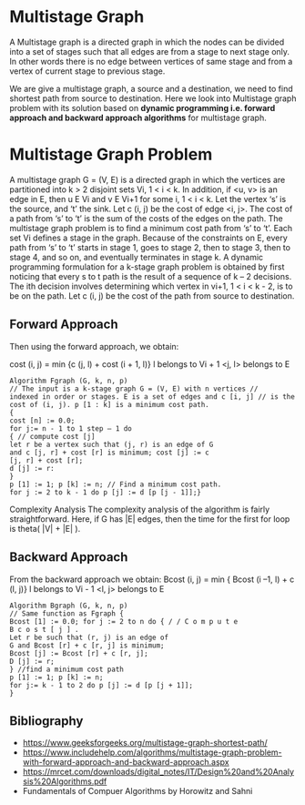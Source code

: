 <h1>Multistage Graph </h1>

A Multistage graph is a directed graph in which the nodes can be divided into a set of stages such that all edges are from a stage to next stage only.
In other words there is no edge between vertices of same stage and from a vertex of current stage to previous stage.

We are give a multistage graph, a source and a destination, we need to find shortest path from source to destination.
Here we look into Multistage graph problem with its solution based on __dynamic programming
i.e. forward approach and backward approach algorithms__ for multistage graph.

<h1>Multistage Graph Problem</h1>

A multistage graph G = (V, E) is a directed graph in which the vertices are partitioned
into k > 2 disjoint sets Vi, 1 < i < k. In addition, if <u, v> is an edge in E, then u E Vi and v
E Vi+1 for some i, 1 < i < k.
Let the vertex ‘s’ is the source, and ‘t’ the sink. Let c (i, j) be the cost of edge <i, j>. The cost
of a path from ‘s’ to ‘t’ is the sum of the costs of the edges on the path. The multistage graph
problem is to find a minimum cost path from ‘s’ to ‘t’. Each set Vi defines a stage in the
graph. Because of the constraints on E, every path from ‘s’ to ‘t’ starts in stage 1, goes to stage
2, then to stage 3, then to stage 4, and so on, and eventually terminates in stage k.
A dynamic programming formulation for a k-stage graph problem is obtained by first
noticing that every s to t path is the result of a sequence of k – 2 decisions. The ith
decision involves determining which vertex in vi+1, 1 < i < k - 2, is to be on the path. Let c
(i, j) be the cost of the path from source to destination. 

<h2>Forward Approach</h2>

Then using the forward approach, we
obtain:

cost (i, j) = min {c (j, l) + cost (i + 1, l)}
              l belongs to Vi + 1
<j, l> belongs to E

```
Algorithm Fgraph (G, k, n, p)
// The input is a k-stage graph G = (V, E) with n vertices //
indexed in order or stages. E is a set of edges and c [i, j] // is the
cost of (i, j). p [1 : k] is a minimum cost path.
{
cost [n] := 0.0;
for j:= n - 1 to 1 step – 1 do
{ // compute cost [j]
let r be a vertex such that (j, r) is an edge of G
and c [j, r] + cost [r] is minimum; cost [j] := c
[j, r] + cost [r];
d [j] := r:
}
p [1] := 1; p [k] := n; // Find a minimum cost path.
for j := 2 to k - 1 do p [j] := d [p [j - 1]];}

```
Complexity Analysis
The complexity analysis of the algorithm is fairly straightforward. Here, if G has |E| edges,
then the time for the first for loop is theta( |V| + |E| ).

<h2>Backward Approach</h2>

From the backward approach we obtain:
Bcost (i, j) = min { Bcost (i –1, l) + c (l, j)}
               l belongs to Vi - 1
<l, j> belongs to E

```
Algorithm Bgraph (G, k, n, p)
// Same function as Fgraph {
Bcost [1] := 0.0; for j := 2 to n do { / / C o m p u t e
B c o s t [ j ] .
Let r be such that (r, j) is an edge of
G and Bcost [r] + c [r, j] is minimum;
Bcost [j] := Bcost [r] + c [r, j];
D [j] := r;
} //find a minimum cost path
p [1] := 1; p [k] := n;
for j:= k - 1 to 2 do p [j] := d [p [j + 1]];
}

```


















<h2>Bibliography</h2>

* https://www.geeksforgeeks.org/multistage-graph-shortest-path/
* https://www.includehelp.com/algorithms/multistage-graph-problem-with-forward-approach-and-backward-approach.aspx
* https://mrcet.com/downloads/digital_notes/IT/Design%20and%20Analysis%20Algorithms.pdf
* Fundamentals of Compuer Algorithms by Horowitz and Sahni
